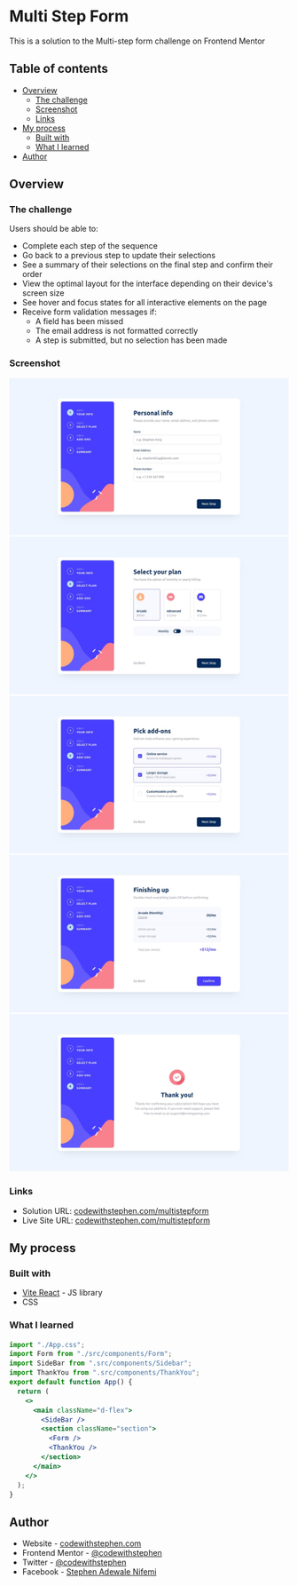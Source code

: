 # Multi Step Form

This is a solution to the Multi-step form challenge on Frontend Mentor

## Table of contents

- [Overview](#overview)
  - [The challenge](#the-challenge)
  - [Screenshot](#screenshot)
  - [Links](#links)
- [My process](#my-process)
  - [Built with](#built-with)
  - [What I learned](#what-i-learned)
- [Author](#author)

## Overview

### The challenge

Users should be able to:

- Complete each step of the sequence
- Go back to a previous step to update their selections
- See a summary of their selections on the final step and confirm their order
- View the optimal layout for the interface depending on their device's screen size
- See hover and focus states for all interactive elements on the page
- Receive form validation messages if:
  - A field has been missed
  - The email address is not formatted correctly
  - A step is submitted, but no selection has been made

### Screenshot

![step 1](/src/templates/desktop-design-step-1.jpg)
![step-2](/src/templates/desktop-design-step-2-monthly.jpg)
![step-3](/src/templates/desktop-design-step-3-monthly.jpg)
![step-4](/src/templates/desktop-design-step-4-monthly.jpg)
![step-5](/src/templates/desktop-design-step-5.jpg)

### Links

- Solution URL: [codewithstephen.com/multistepform](//github.com/DemoStephen/Multi-Step-Form-React)
- Live Site URL: [codewithstephen.com/multistepform](//multistepform-stephen.vercel.app/)

## My process

### Built with

- [Vite React](https://vite.dev/) - JS library
- CSS

### What I learned

```jsx
import "./App.css";
import Form from "./src/components/Form";
import SideBar from ".src/components/Sidebar";
import ThankYou from ".src/components/ThankYou";
export default function App() {
  return (
    <>
      <main className="d-flex">
        <SideBar />
        <section className="section">
          <Form />
          <ThankYou />
        </section>
      </main>
    </>
  );
}
```

## Author

- Website - [codewithstephen.com](//codewithstephen.vercel.app/)
- Frontend Mentor - [@codewithstephen](//www.frontendmentor.io/profile/codewithstephen/)
- Twitter - [@codewithstephen](//x.com/codewithstephen/)
- Facebook - [Stephen Adewale Nifemi](//web.facebook.com/Inventorstephen/)
